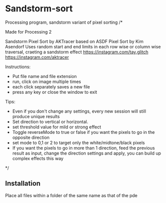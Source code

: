 # Sandstorm-sort
Processing program, sandstorm variant of pixel sorting
/*

Made for Processing 2

   Sandstorm Pixel Sort by AKTracer
   based on ASDF Pixel Sort by Kim Asendorf
   Uses random start and end limits in each row wise or column wise traversal, craeting a sandstorm effect
   https://instagram.com/tay.glitch
   https://instagram.com/aktracer
   
 Instructions:
 * Put file name and file extension
 * run, click on image multiple times
 * each click separately saves a new file
 * press any key or close the window to exit
 
 
Tips:
 * Even if you don't change any settings, every new session will still produce unique results
 * Set direction to vertical or horizontal. 
 * set threshold value for mild or strong effect
 * Toggle reverseMode to true or false if you want the pixels to go in the opposite direction
 * set mode to 0,1 or 2 to target only the white/midtone/black pixels
 * If you want the pixels to go in more than 1 direction, feed the previous result as input, change the direction settings and apply, you can build up complex effects this way
 
 */
 
 ## Installation
 
 Place all files within a folder of the same name as that of the pde
